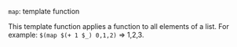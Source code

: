 `map`: template function

This template function applies a function to all elements of a list. For example: `$(map $(+ 1 $_) 0,1,2)` => 1,2,3.

